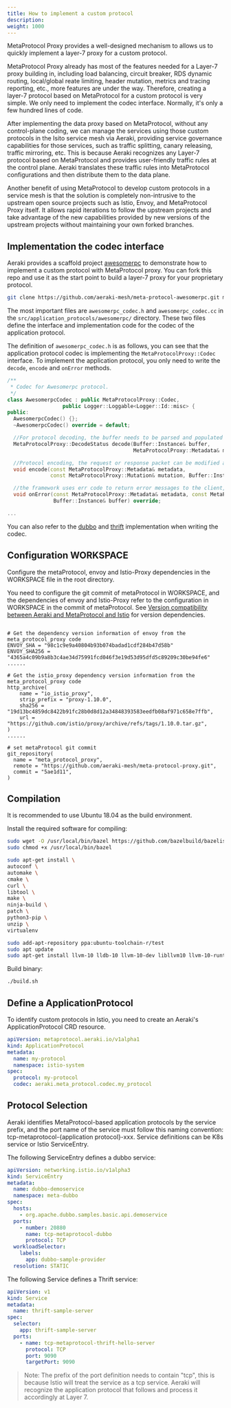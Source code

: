 ```yaml
---
title: How to implement a custom protocol
description: 
weight: 1000
---
```


MetaProtocol Proxy provides a well-designed mechanism to allows us to quickly implement a layer-7 proxy for a custom protocol.


MetaProtocol Proxy already has most of the features needed for a Layer-7 proxy building in, including load balancing, circuit breaker, RDS dynamic routing, local/global reate limiting, header mutation, metrics and tracing reporting, etc., more features are under the way. Therefore, creating a layer-7 protocol based on MetaProtocol for a custom protocol is very simple. We only need to implement the codec interface. Normally, it's only a few hundred lines of code.

After implementing the data proxy based on MetaProtocol, without any control-plane coding, we can manage the services using those custom protocols in the Isito service mesh via Aeraki, providing service governance capabilities for those services, such as traffic splitting, canary releasing, traffic mirroring, etc. This is because Aeraki recognizes any Layer-7 protocol based on MetaProtocol and provides user-friendly traffic rules at the control plane. Aeraki translates these traffic rules into MetaProtocol configurations and then distribute them to the data plane.

Another benefit of using MetaProtocol to develop custom protocols in a service mesh is that the solution is completely non-intrusive to the upstream open source projects such as Istio, Envoy, and MetaProtocol Proxy itself. It allows rapid iterations to follow the upstream projects and take advantage of the new capabilities provided by new versions of the upstream projects without maintaining your own forked branches.

## Implementation the codec interface
Aeraki provides a scaffold project [awesomerpc](https://github.com/aeraki-mesh/meta-protocol-awesomerpc) to demonstrate how to implement a custom protocol with MetaProtocol proxy. You can fork this repo and use it as the start point to build a layer-7 proxy for your proprietary protocol.

```bash
git clone https://github.com/aeraki-mesh/meta-protocol-awesomerpc.git my-protocol-proxy
```

The most important files are `awesomerpc_codec.h` and `awesomerpc_codec.cc` in the `src/application_protocols/awesomerpc/` directory. These two files define the interface and implementation code for the codec of the application protocol.

The definition of `awesomerpc_codec.h` is as follows, you can see that the application protocol codec is implementing the `MetaProtocolProxy::Codec` interface. To implement the application protocol, you only need to write the `decode`, `encode` and `onError` methods.

```c++
/**
 * Codec for Awesomerpc protocol.
 */
class AwesomerpcCodec : public MetaProtocolProxy::Codec,
                  public Logger::Loggable<Logger::Id::misc> {
public:
  AwesomerpcCodec() {};
  ~AwesomerpcCodec() override = default;

  //For protocol decoding, the buffer needs to be parsed and populated with Metadata, which will be used for MetaProtocol Proxy filters, such as flow restriction and matching conditions for routes.
  MetaProtocolProxy::DecodeStatus decode(Buffer::Instance& buffer,
                                         MetaProtocolProxy::Metadata& metadata) override;

  //Protocol encoding, the request or response packet can be modified according to Mutation, such as adding, deleting or modifying the header, which needs to be written back to the buffer after modification
  void encode(const MetaProtocolProxy::Metadata& metadata,
              const MetaProtocolProxy::Mutation& mutation, Buffer::Instance& buffer) override;

  //the framework uses err code to return error messages to the client, such as route not found or connection creation failure, etc., the encoded data needs to be written to the buffer
  void onError(const MetaProtocolProxy::Metadata& metadata, const MetaProtocolProxy::Error& error,
               Buffer::Instance& buffer) override;

...
```

You can also refer to the [dubbo](https://github.com/aeraki-mesh/meta-protocol-proxy/tree/master/src/application_protocols/dubbo) and [thrift](https://github.com/aeraki-mesh/meta-protocol-proxy/tree/master/src/application_protocols/thrift) implementation when writing the codec.

## Configuration WORKSPACE

Configure the metaProtocol, envoy and Istio-Proxy dependencies in the WORKSPACE file in the root directory.

You need to configure the git commit of metaProtocol in WORKSPACE, and the dependencies of envoy and Istio-Proxy refer to the configuration in WORKSPACE in the commit of metaProtocol. See [Version compatibility between Aeraki and MetaProtocol and Istio](https://github.com/aeraki-mesh/website/blob/86dcc4d3fdebde9cec3f428dc7f2aca2b73713f9/content/en/docs/v1.0/install.md) for version dependencies.

```Starlark

# Get the dependency version information of envoy from the meta_protocol_proxy code
ENVOY_SHA = "98c1c9e9a40804b93b074badad1cdf284b47d58b"
ENVOY_SHA256 = "4365a4c09b9a8b3c4ae34d75991fcd046f3e19d53d95dfd5c89209c30be94fe6"
......

# Get the istio_proxy dependency version information from the meta_protocol_proxy code
http_archive(
    name = "io_istio_proxy",
    strip_prefix = "proxy-1.10.0",
    sha256 = "19d13bc4859dc8422b91fc28b0d8d12a34848393583eedfb08af971c658e7ffb",
    url = "https://github.com/istio/proxy/archive/refs/tags/1.10.0.tar.gz",   
)
...... 

# set metaProtocol git commit
git_repository(
  name = "meta_protocol_proxy",
  remote = "https://github.com/aeraki-mesh/meta-protocol-proxy.git",
  commit = "5ae1d11",  
)
```

## Compilation

It is recommended to use Ubuntu 18.04 as the build environment.

Install the required software for compiling:

```bash
sudo wget -O /usr/local/bin/bazel https://github.com/bazelbuild/bazelisk/releases/latest/download/bazelisk-linux-$([ $(uname -m) = "aarch64" ] && echo "arm64" || echo "amd64")
sudo chmod +x /usr/local/bin/bazel

sudo apt-get install \
autoconf \
automake \
cmake \
curl \
libtool \
make \
ninja-build \
patch \
python3-pip \
unzip \
virtualenv

sudo add-apt-repository ppa:ubuntu-toolchain-r/test
sudo apt update
sudo apt-get install llvm-10 lldb-10 llvm-10-dev libllvm10 llvm-10-runtime clang-10 clang++-10 lld-10 gcc-10 g++-10
```

Build binary:

```bash
./build.sh
```

## Define a  ApplicationProtocol

To identify custom protocols in Istio, you need to create an Aeraki's ApplicationProtocol CRD resource.

```yaml
apiVersion: metaprotocol.aeraki.io/v1alpha1
kind: ApplicationProtocol
metadata:
  name: my-protocol
  namespace: istio-system
spec:
  protocol: my-protocol
  codec: aeraki.meta_protocol.codec.my_protocol
```

## Protocol Selection

Aeraki identifies MetaProtocol-based application protocols by the service prefix, and the port name of the service must follow this naming convention: tcp-metaprotocol-{application protocol}-xxx.
Service definitions can be K8s service or Istio ServiceEntry.

The following ServiceEntry defines a dubbo service:

```yaml
apiVersion: networking.istio.io/v1alpha3
kind: ServiceEntry
metadata:
  name: dubbo-demoservice
  namespace: meta-dubbo
spec:
  hosts:
    - org.apache.dubbo.samples.basic.api.demoservice
  ports:
    - number: 20880
      name: tcp-metaprotocol-dubbo
      protocol: TCP
  workloadSelector:
    labels:
      app: dubbo-sample-provider
  resolution: STATIC
```

The following Service defines a Thrift service:

```yaml
apiVersion: v1
kind: Service
metadata:
  name: thrift-sample-server
spec:
  selector:
    app: thrift-sample-server
  ports:
    - name: tcp-metaprotocol-thrift-hello-server
      protocol: TCP
      port: 9090
      targetPort: 9090
```

> Note: The prefix of the port definition needs to contain "tcp", this is because Istio will treat the service as a tcp service. Aeraki will recognize the application protocol that follows and process it accordingly at Layer 7.
